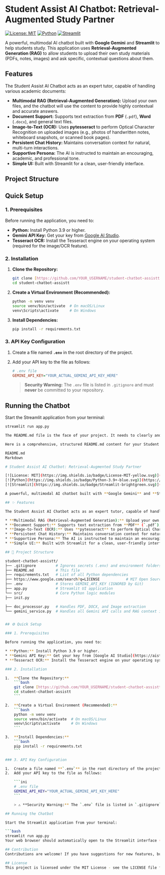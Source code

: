 # Student Assist AI Chatbot: Retrieval-Augmented Study Partner

[![License: MIT](https://img.shields.io/badge/License-MIT-yellow.svg)](https://opensource.org/licenses/MIT)
[![Python](https://img.shields.io/badge/Python-3.9+-blue.svg)](https://www.python.org/downloads/)
[![Streamlit](https://img.shields.io/badge/Streamlit-brightgreen.svg)](https://streamlit.io/)

A powerful, multimodal AI chatbot built with **Google Gemini** and **Streamlit** to help students study. This application uses **Retrieval-Augmented Generation (RAG)** to allow students to upload their own study materials (PDFs, notes, images) and ask specific, contextual questions about them.


##  Features

The Student Assist AI Chatbot acts as an expert tutor, capable of handling various academic documents:

* **Multimodal RAG (Retrieval-Augmented Generation):** Upload your own files, and the chatbot will use the content to provide highly contextual and accurate answers.
* **Document Support:** Supports text extraction from **PDF** (`.pdf`), **Word** (`.docx`), and general text files.
* **Image-to-Text (OCR):** Uses **pytesseract** to perform Optical Character Recognition on uploaded images (e.g., photos of handwritten notes, whiteboard snapshots, or scanned book pages).
* **Persistent Chat History:** Maintains conversation context for natural, multi-turn interactions.
* **Supportive Persona:** The AI is instructed to maintain an encouraging, academic, and professional tone.
* **Simple UI:** Built with Streamlit for a clean, user-friendly interface.

##  Project Structure
##  Quick Setup

### 1. Prerequisites

Before running the application, you need to:

* **Python:** Install Python 3.9 or higher.
* **Gemini API Key:** Get your key from [Google AI Studio](https://aistudio.google.com/app/apikey).
* **Tesseract OCR:** Install the Tesseract engine on your operating system (required for the image/OCR feature).

### 2. Installation

1.  **Clone the Repository:**
    ```bash
    git clone [https://github.com/YOUR_USERNAME/student-chatbot-assistt.git](https://github.com/YOUR_USERNAME/student-chatbot-assistt.git)
    cd student-chatbot-assistt
    ```

2.  **Create a Virtual Environment (Recommended):**
    ```bash
    python -m venv venv
    source venv/bin/activate  # On macOS/Linux
    venv\Scripts\activate     # On Windows
    ```

3.  **Install Dependencies:**
    ```bash
    pip install -r requirements.txt
    ```

### 3. API Key Configuration

1.  Create a file named **`.env`** in the root directory of the project.
2.  Add your API key to the file as follows:

    ```ini
    # .env file
    GEMINI_API_KEY="YOUR_ACTUAL_GEMINI_API_KEY_HERE"
    ```

    > **Security Warning:** The `.env` file is listed in `.gitignore` and must **never** be committed to your repository.

## Running the Chatbot

Start the Streamlit application from your terminal:

```bash
streamlit run app.py

The README.md file is the face of your project. It needs to clearly and attractively explain what the project does, its features, and how to set it up and run it.

Here is a comprehensive, structured README.md content for your Student Assist AI Chatbot project.

README.md
Markdown

# Student Assist AI Chatbot: Retrieval-Augmented Study Partner

[![License: MIT](https://img.shields.io/badge/License-MIT-yellow.svg)](https://opensource.org/licenses/MIT)
[![Python](https://img.shields.io/badge/Python-3.9+-blue.svg)](https://www.python.org/downloads/)
[![Streamlit](https://img.shields.io/badge/Streamlit-brightgreen.svg)](https://streamlit.io/)

A powerful, multimodal AI chatbot built with **Google Gemini** and **Streamlit** to help students study. This application uses **Retrieval-Augmented Generation (RAG)** to allow students to upload their own study materials (PDFs, notes, images) and ask specific, contextual questions about them.

## ✨ Features

The Student Assist AI Chatbot acts as an expert tutor, capable of handling various academic documents:

* **Multimodal RAG (Retrieval-Augmented Generation):** Upload your own files, and the chatbot will use the content to provide highly contextual and accurate answers.
* **Document Support:** Supports text extraction from **PDF** (`.pdf`), **Word** (`.docx`), and general text files.
* **Image-to-Text (OCR):** Uses **pytesseract** to perform Optical Character Recognition on uploaded images (e.g., photos of handwritten notes, whiteboard snapshots, or scanned book pages).
* **Persistent Chat History:** Maintains conversation context for natural, multi-turn interactions.
* **Supportive Persona:** The AI is instructed to maintain an encouraging, academic, and professional tone.
* **Simple UI:** Built with Streamlit for a clean, user-friendly interface.

## 📁 Project Structure

student-chatbot-assistt/
├── .gitignore         # Ignores secrets (.env) and environment folders
├── README.md          # This file
├── requirements.txt   # List of all Python dependencies
├── https://www.google.com/search?q=LICENSE            # MIT Open Source License
├── .env               # Stores GEMINI_API_KEY (IGNORED by Git)
├── app.py             # Streamlit UI application
└── src/               # Core Python logic modules
├── init.py

├── doc_processor.py   # Handles PDF, DOCX, and Image extraction
└── gemini_service.py  # Handles all Gemini API calls and RAG context injection


## ⚙️ Quick Setup

### 1. Prerequisites

Before running the application, you need to:

* **Python:** Install Python 3.9 or higher.
* **Gemini API Key:** Get your key from [Google AI Studio](https://aistudio.google.com/app/apikey).
* **Tesseract OCR:** Install the Tesseract engine on your operating system (required for the image/OCR feature).

### 2. Installation

1.  **Clone the Repository:**
    ```bash
    git clone [https://github.com/YOUR_USERNAME/student-chatbot-assistt.git](https://github.com/YOUR_USERNAME/student-chatbot-assistt.git)
    cd student-chatbot-assistt
    ```

2.  **Create a Virtual Environment (Recommended):**
    ```bash
    python -m venv venv
    source venv/bin/activate  # On macOS/Linux
    venv\Scripts\activate     # On Windows
    ```

3.  **Install Dependencies:**
    ```bash
    pip install -r requirements.txt
    ```

### 3. API Key Configuration

1.  Create a file named **`.env`** in the root directory of the project.
2.  Add your API key to the file as follows:

    ```ini
    # .env file
    GEMINI_API_KEY="YOUR_ACTUAL_GEMINI_API_KEY_HERE"
    ```

    > ⚠️ **Security Warning:** The `.env` file is listed in `.gitignore` and must **never** be committed to your repository.

## Running the Chatbot

Start the Streamlit application from your terminal:

```bash
streamlit run app.py
Your web browser should automatically open to the Streamlit interface (usually at http://localhost:8501).

## Contribution
Contributions are welcome! If you have suggestions for new features, bug fixes, or performance improvements, please feel free to open an issue or submit a pull request.

## License
This project is licensed under the MIT License - see the LICENSE file for details.







